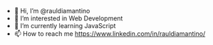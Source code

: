 - 👋 Hi, I’m @rauldiamantino
- 👀 I’m interested in Web Development
- 🌱 I’m currently learning JavaScript
- 📫 How to reach me https://www.linkedin.com/in/rauldiamantino/

<!---
rauldiamantino/rauldiamantino is a ✨ special ✨ repository because its `README.md` (this file) appears on your GitHub profile.
You can click the Preview link to take a look at your changes.
--->
